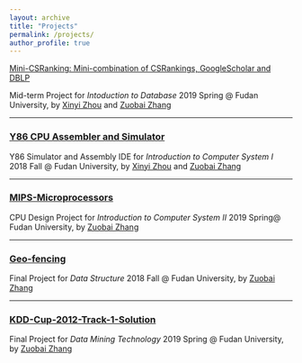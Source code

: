 ```yaml
---
layout: archive
title: "Projects"
permalink: /projects/
author_profile: true
---
```


[Mini-CSRanking: Mini-combination of CSRankings, GoogleScholar and DBLP](https://github.com/Oxer11/Mini-CSRanking)

Mid-term Project for *Intoduction to Database* 2019 Spring @ Fudan University, by [Xinyi Zhou](https://github.com/veghen) and [Zuobai Zhang](https://oxer11.github.io/)

------

### [Y86 CPU Assembler and Simulator](https://github.com/Oxer11/Mini-CSRanking)

Y86 Simulator and Assembly IDE for *Introduction to Computer System I* 2018 Fall @ Fudan University, by [Xinyi Zhou](https://github.com/veghen) and [Zuobai Zhang](https://oxer11.github.io/)

------

### [MIPS-Microprocessors](https://github.com/Oxer11/MIPS-Microprocessors)

CPU Design Project for *Introduction to Computer System II* 2019 Spring@ Fudan University, by [Zuobai Zhang](https://oxer11.github.io/)

------

### [Geo-fencing](https://github.com/Oxer11/Geo-fencing)

Final Project for *Data Structure* 2018 Fall @ Fudan University, by [Zuobai Zhang](https://oxer11.github.io/)

------

### [KDD-Cup-2012-Track-1-Solution](https://github.com/Oxer11/KDD-Cup-2012-Track-1-Solution)

Final Project for *Data Mining Technology* 2019 Spring @ Fudan University, by [Zuobai Zhang](https://oxer11.github.io/)
